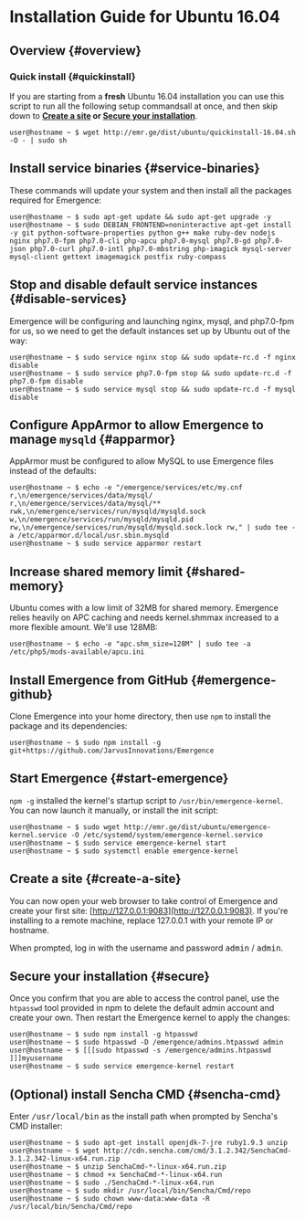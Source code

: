 # Installation Guide for Ubuntu 16.04

## Overview {#overview}

### Quick install {#quickinstall}

If you are starting from a **fresh** Ubuntu 16.04 installation you can use this script to run all the following setup commandsall at once, and then skip down to **[Create a site](#create-a-site) or [Secure your installation](#secure)**.

```language-bash
user@hostname ~ $ wget http://emr.ge/dist/ubuntu/quickinstall-16.04.sh -O - | sudo sh
```

## Install service binaries {#service-binaries}

These commands will update your system and then install all the packages required for Emergence:

```language-bash
user@hostname ~ $ sudo apt-get update && sudo apt-get upgrade -y
user@hostname ~ $ sudo DEBIAN_FRONTEND=noninteractive apt-get install -y git python-software-properties python g++ make ruby-dev nodejs nginx php7.0-fpm php7.0-cli php-apcu php7.0-mysql php7.0-gd php7.0-json php7.0-curl php7.0-intl php7.0-mbstring php-imagick mysql-server mysql-client gettext imagemagick postfix ruby-compass
```

## Stop and disable default service instances {#disable-services}

Emergence will be configuring and launching nginx, mysql, and php7.0-fpm for us, so we need to get the default instances set up by Ubuntu out of the way:

```language-bash
user@hostname ~ $ sudo service nginx stop && sudo update-rc.d -f nginx disable
user@hostname ~ $ sudo service php7.0-fpm stop && sudo update-rc.d -f php7.0-fpm disable
user@hostname ~ $ sudo service mysql stop && sudo update-rc.d -f mysql disable
```

## Configure AppArmor to allow Emergence to manage `mysqld` {#apparmor}

AppArmor must be configured to allow MySQL to use Emergence files instead of the defaults:

```language-bash
user@hostname ~ $ echo -e "/emergence/services/etc/my.cnf r,\n/emergence/services/data/mysql/ r,\n/emergence/services/data/mysql/** rwk,\n/emergence/services/run/mysqld/mysqld.sock w,\n/emergence/services/run/mysqld/mysqld.pid rw,\n/emergence/services/run/mysqld/mysqld.sock.lock rw," | sudo tee -a /etc/apparmor.d/local/usr.sbin.mysqld
user@hostname ~ $ sudo service apparmor restart
```

## Increase shared memory limit {#shared-memory}

Ubuntu comes with a low limit of 32MB for shared memory. Emergence relies heavily on APC caching and needs kernel.shmmax increased to a more flexible amount. We'll use 128MB:

```language-bash
user@hostname ~ $ echo -e "apc.shm_size=128M" | sudo tee -a /etc/php5/mods-available/apcu.ini
```

## Install Emergence from GitHub {#emergence-github}

Clone Emergence into your home directory, then use `npm` to install the package and its dependencies:

```language-bash
user@hostname ~ $ sudo npm install -g git+https://github.com/JarvusInnovations/Emergence
```

## Start Emergence {#start-emergence}

`npm -g` installed the kernel's startup script to `/usr/bin/emergence-kernel`. You can now launch it manually, or install the init script:

```language-bash
user@hostname ~ $ sudo wget http://emr.ge/dist/ubuntu/emergence-kernel.service -O /etc/systemd/system/emergence-kernel.service
user@hostname ~ $ sudo service emergence-kernel start
user@hostname ~ $ sudo systemctl enable emergence-kernel
```

## Create a site {#create-a-site}

You can now open your web browser to take control of Emergence and create your first site: [http://127.0.0.1:9083](http://127.0.0.1:9083). If you're installing to a remote machine, replace 127.0.0.1 with your remote IP or hostname.

When prompted, log in with the username and password <kbd>admin</kbd> / <kbd>admin</kbd>.

## Secure your installation {#secure}

Once you confirm that you are able to access the control panel, use the `htpasswd` tool provided in npm to delete the default admin account and create your own. Then restart the Emergence kernel to apply the changes:

```language-bash
user@hostname ~ $ sudo npm install -g htpasswd
user@hostname ~ $ sudo htpasswd -D /emergence/admins.htpasswd admin
user@hostname ~ $ [[[sudo htpasswd -s /emergence/admins.htpasswd ]]]myusername
user@hostname ~ $ sudo service emergence-kernel restart
```

## (Optional) install Sencha CMD {#sencha-cmd}

Enter <kbd>/usr/local/bin</kbd> as the install path when prompted by Sencha's CMD installer:

```language-bash
user@hostname ~ $ sudo apt-get install openjdk-7-jre ruby1.9.3 unzip
user@hostname ~ $ wget http://cdn.sencha.com/cmd/3.1.2.342/SenchaCmd-3.1.2.342-linux-x64.run.zip
user@hostname ~ $ unzip SenchaCmd-*-linux-x64.run.zip
user@hostname ~ $ chmod +x SenchaCmd-*-linux-x64.run
user@hostname ~ $ sudo ./SenchaCmd-*-linux-x64.run
user@hostname ~ $ sudo mkdir /usr/local/bin/Sencha/Cmd/repo
user@hostname ~ $ sudo chown www-data:www-data -R /usr/local/bin/Sencha/Cmd/repo
```
